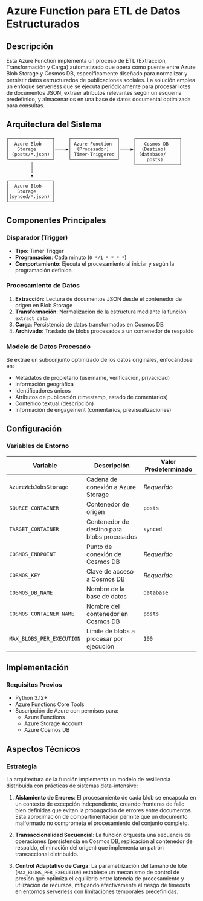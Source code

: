 # Azure Function para ETL de Datos Estructurados

## Descripción

Esta Azure Function implementa un proceso de ETL (Extracción, Transformación y Carga) automatizado que opera como puente entre Azure Blob Storage y Cosmos DB, específicamente diseñado para normalizar y persistir datos estructurados de publicaciones sociales. La solución emplea un enfoque serverless que se ejecuta periódicamente para procesar lotes de documentos JSON, extraer atributos relevantes según un esquema predefinido, y almacenarlos en una base de datos documental optimizada para consultas.

## Arquitectura del Sistema

```
┌────────────────┐     ┌─────────────────┐     ┌────────────────┐
│  Azure Blob    │     │ Azure Function  │     │   Cosmos DB    │
│   Storage      │────▶│  (Procesador)   │────▶│  (Destino)     │
│ (posts/*.json) │     │ Timer-Triggered │     │ (database/     │
└────────────────┘     └─────────────────┘     │    posts)      │
         │                                     └────────────────┘
         │
         ▼
┌────────────────┐
│  Azure Blob    │
│   Storage      │
│(synced/*.json) │
└────────────────┘
```

## Componentes Principales

### Disparador (Trigger)

- **Tipo**: Timer Trigger
- **Programación**: Cada minuto (`0 */1 * * * *`)
- **Comportamiento**: Ejecuta el procesamiento al iniciar y según la programación definida

### Procesamiento de Datos

1. **Extracción**: Lectura de documentos JSON desde el contenedor de origen en Blob Storage
2. **Transformación**: Normalización de la estructura mediante la función `extract_data`
3. **Carga**: Persistencia de datos transformados en Cosmos DB
4. **Archivado**: Traslado de blobs procesados a un contenedor de respaldo

### Modelo de Datos Procesado

Se extrae un subconjunto optimizado de los datos originales, enfocándose en:

- Metadatos de propietario (username, verificación, privacidad)
- Información geográfica
- Identificadores únicos
- Atributos de publicación (timestamp, estado de comentarios)
- Contenido textual (descripción)
- Información de engagement (comentarios, previsualizaciones)

## Configuración

### Variables de Entorno

| Variable                  | Descripción                                 | Valor Predeterminado |
| ------------------------- | ------------------------------------------- | -------------------- |
| `AzureWebJobsStorage`     | Cadena de conexión a Azure Storage          | _Requerido_          |
| `SOURCE_CONTAINER`        | Contenedor de origen                        | `posts`              |
| `TARGET_CONTAINER`        | Contenedor de destino para blobs procesados | `synced`             |
| `COSMOS_ENDPOINT`         | Punto de conexión de Cosmos DB              | _Requerido_          |
| `COSMOS_KEY`              | Clave de acceso a Cosmos DB                 | _Requerido_          |
| `COSMOS_DB_NAME`          | Nombre de la base de datos                  | `database`           |
| `COSMOS_CONTAINER_NAME`   | Nombre del contenedor en Cosmos DB          | `posts`              |
| `MAX_BLOBS_PER_EXECUTION` | Límite de blobs a procesar por ejecución    | `100`                |

## Implementación

### Requisitos Previos

- Python 3.12+
- Azure Functions Core Tools
- Suscripción de Azure con permisos para:
  - Azure Functions
  - Azure Storage Account
  - Azure Cosmos DB

## Aspectos Técnicos

### Estrategia

La arquitectura de la función implementa un modelo de resiliencia distribuida con prácticas de sistemas data-intensive:

1. **Aislamiento de Errores**: El procesamiento de cada blob se encapsula en un contexto de excepción independiente, creando fronteras de fallo bien definidas que evitan la propagación de errores entre documentos. Esta aproximación de compartimentación permite que un documento malformado no comprometa el procesamiento del conjunto completo.

2. **Transaccionalidad Secuencial**: La función orquesta una secuencia de operaciones (persistencia en Cosmos DB, replicación al contenedor de respaldo, eliminación del origen) que implementa un patrón transaccional distribuido.

3. **Control Adaptativo de Carga**: La parametrización del tamaño de lote (`MAX_BLOBS_PER_EXECUTION`) establece un mecanismo de control de presión que optimiza el equilibrio entre latencia de procesamiento y utilización de recursos, mitigando efectivamente el riesgo de timeouts en entornos serverless con limitaciones temporales predefinidas.
